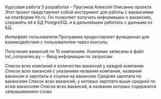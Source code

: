 Курсовая работа 5
разработал - Прусиков Алексей
Описание проекта
Этот проект представляет собой инструмент для работы с вакансиями на платформе hh.ru. Он позволяет получать информацию о вакансиях, сохранять её в БД PostgreSQL и в дальнейшем работать с данными из БД.

Интерфейс пользователя
Программа предоставляет функционал для взаимодействия с пользователем через консоль:

Получение вакансий по 10 компаниям. Компании записаны в файл list_companies.py
-- Ввод информации по запросам:

Список всех компаний и количество вакансий у каждой компании
Cписок всех вакансий с указанием названия компании, названия вакансии и зарплаты и ссылки на вакансию
Средняя зарплата по вакансиям
Список всех вакансий, у которых зарплата выше средней по всем вакансиям
Список всех вакансий, в названии которых содержатся запрашиваемое слово